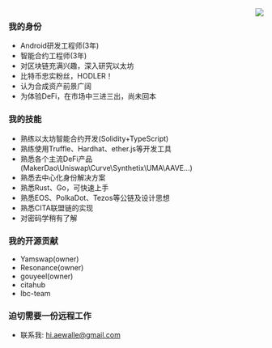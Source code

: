 <img src="https://github-readme-stats.vercel.app/api?username=a186r&show_icons=true" align="right">

### 我的身份
- Android研发工程师(3年)
- 智能合约工程师(3年)
- 对区块链充满兴趣，深入研究以太坊
- 比特币忠实粉丝，HODLER！
- 认为合成资产前景广阔
- 为体验DeFi，在市场中三进三出，尚未回本

### 我的技能
- 熟练以太坊智能合约开发(Solidity+TypeScript)
- 熟练使用Truffle、Hardhat、ether.js等开发工具
- 熟悉各个主流DeFi产品(MakerDao\Uniswap\Curve\Synthetix\UMA\AAVE...)
- 熟悉去中心化身份解决方案
- 熟悉Rust、Go，可快速上手
- 熟悉EOS、PolkaDot、Tezos等公链及设计思想
- 熟悉CITA联盟链的实现
- 对密码学稍有了解

### 我的开源贡献
- Yamswap(owner)
- Resonance(owner)
- gouyeel(owner)
- citahub
- lbc-team

### 迫切需要一份远程工作
- 联系我: hi.aewalle@gmail.com
